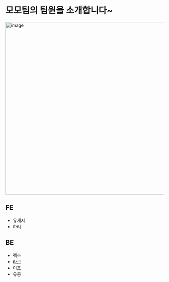 # 모모팀의 팀원을 소개합니다~
<img width="549" alt="image" src="https://user-images.githubusercontent.com/57744251/178407194-785b5536-b139-4df8-9adb-abb787be02f3.png">

## FE
- 유세지
- 하리

## BE
- 렉스
- [라쿤](라쿤.md)
- 이프
- 유콩
